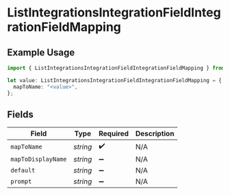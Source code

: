 # ListIntegrationsIntegrationFieldIntegrationFieldMapping

## Example Usage

```typescript
import { ListIntegrationsIntegrationFieldIntegrationFieldMapping } from "@amp-labs/sdk-node-platform/models/operations";

let value: ListIntegrationsIntegrationFieldIntegrationFieldMapping = {
  mapToName: "<value>",
};
```

## Fields

| Field              | Type               | Required           | Description        |
| ------------------ | ------------------ | ------------------ | ------------------ |
| `mapToName`        | *string*           | :heavy_check_mark: | N/A                |
| `mapToDisplayName` | *string*           | :heavy_minus_sign: | N/A                |
| `default`          | *string*           | :heavy_minus_sign: | N/A                |
| `prompt`           | *string*           | :heavy_minus_sign: | N/A                |